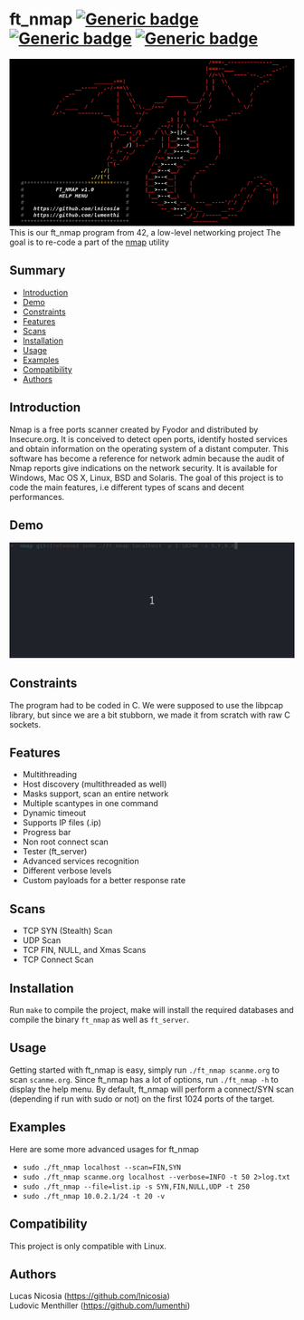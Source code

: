 # ft_nmap [![Generic badge](https://img.shields.io/badge/version-1.0.0-green.svg)](https://shields.io/) [![Generic badge](https://img.shields.io/badge/distro-linux-green.svg)](https://shields.io/) [![Generic badge](https://img.shields.io/badge/language-c-orange.svg)](https://shields.io/)
![dg](docs/main.gif)  
This is our ft_nmap program from 42, a low-level networking project
The goal is to re-code a part of the [nmap](https://nmap.org/) utility
## Summary
* [Introduction](#introduction)
* [Demo](#Demo)
* [Constraints](#constraints)
* [Features](#features)
* [Scans](#Scans)
* [Installation](#installation)
* [Usage](#Usage)
* [Examples](#examples)
* [Compatibility](#compatibility)
* [Authors](#authors)
## Introduction
Nmap is a free ports scanner created by Fyodor and distributed by Insecure.org. It is
conceived to detect open ports, identify hosted services and obtain information on the
operating system of a distant computer. This software has become a reference for network
admin because the audit of Nmap reports give indications on the network security. It is
available for Windows, Mac OS X, Linux, BSD and Solaris.
The goal of this project is to code the main features, i.e different types of scans and decent performances.
## Demo
![demo](docs/run.gif) 
## Constraints
The program had to be coded in C. We were supposed to use the libpcap library, but since we are a bit stubborn, we made it from scratch with raw C sockets.
## Features
- Multithreading
- Host discovery (multithreaded as well)
- Masks support, scan an entire network
- Multiple scantypes in one command
- Dynamic timeout
- Supports IP files (.ip)
- Progress bar
- Non root connect scan
- Tester (ft_server)
- Advanced services recognition
- Different verbose levels
- Custom payloads for a better response rate
## Scans
- TCP SYN (Stealth) Scan
- UDP Scan
- TCP FIN, NULL, and Xmas Scans
- TCP Connect Scan
## Installation
Run `make` to compile the project, make will install the required databases and compile the binary `ft_nmap` as well as `ft_server`.
## Usage
Getting started with ft_nmap is easy, simply run `./ft_nmap scanme.org` to scan `scanme.org`.
Since ft_nmap has a lot of options, run `./ft_nmap -h` to display the help menu.
By default, ft_nmap will perform a connect/SYN scan (depending if run with sudo or not) on the first 1024 ports of the target.
## Examples
Here are some more advanced usages for ft_nmap
- `sudo ./ft_nmap localhost --scan=FIN,SYN`
- `sudo ./ft_nmap scanme.org localhost --verbose=INFO -t 50 2>log.txt`
- `sudo ./ft_nmap --file=list.ip -s SYN,FIN,NULL,UDP -t 250`
- `sudo ./ft_nmap 10.0.2.1/24 -t 20 -v`
## Compatibility
This project is only compatible with Linux.
## Authors
Lucas Nicosia (https://github.com/lnicosia)  
Ludovic Menthiller (https://github.com/lumenthi)

